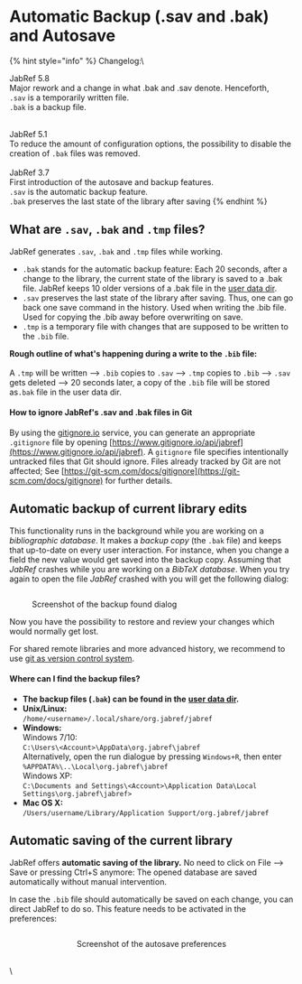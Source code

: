 # Automatic Backup (.sav and .bak) and Autosave

{% hint style="info" %}
Changelog:\


JabRef 5.8\
Major rework and a change in what .bak and .sav denote. Henceforth,\
`.sav` is a temporarily written file.\
`.bak` is a backup file.

\
JabRef 5.1\
To reduce the amount of configuration options, the possibility to disable the  creation of `.bak` files was removed.\
\
JabRef 3.7\
First introduction of the autosave and backup features.\
`.sav` is the automatic backup feature.\
`.bak` preserves the last state of the library after saving
{% endhint %}

## What are `.sav`, `.bak` and `.tmp` files?

JabRef generates `.sav`, `.bak` and `.tmp` files while working.

* `.bak` stands for the automatic backup feature: Each 20 seconds, after a change to the library, the current state of the library is saved to a .bak file. JabRef keeps 10 older versions of a .bak file in the [user data dir](https://github.com/harawata/appdirs#supported-directories).
* `.sav` preserves the last state of the library after saving. Thus, one can go back one save command in the history. Used when writing the .bib file. Used for copying the .bib away before overwriting on save.
* `.tmp` is a temporary file with changes that are supposed to be written to the `.bib` file.

**Rough outline of what's happening during a write to the `.bib` file:**\
\
A `.tmp` will be written --> `.bib` copies to `.sav` --> `.tmp` copies to `.bib` --> `.sav` gets deleted --> 20 seconds later, a copy of the `.bib` file will be stored as`.bak` file in the user data dir.

#### How to ignore JabRef's .sav and .bak files in Git

By using the [gitignore.io](https://www.gitignore.io) service, you can generate an appropriate `.gitignore` file by opening [https://www.gitignore.io/api/jabref](https://www.gitignore.io/api/jabref). A `gitignore` file specifies intentionally untracked files that Git should ignore. Files already tracked by Git are not affected; See [https://git-scm.com/docs/gitignore](https://git-scm.com/docs/gitignore) for further details.&#x20;

## Automatic backup of current library edits

This functionality runs in the background while you are working on a _bibliographic database_. It makes a _backup copy_ (the `.bak` file) and keeps that up-to-date on every user interaction. For instance, when you change a field the new value would get saved into the backup copy. Assuming that _JabRef_ crashes while you are working on a _BibTeX database_. When you try again to open the file _JabRef_ crashed with you will get the following dialog:

<div align="left">

<figure><img src="broken-reference" alt=""><figcaption><p>Screenshot of the backup found dialog</p></figcaption></figure>

</div>

Now you have the possibility to restore and review your changes which would normally get lost.

For shared remote libraries and more advanced history, we recommend to use [git as version control system](https://git-scm.com/book).

#### Where can I find the backup files?

* **The backup files (`.bak`) can be found in the** [**user data dir**](https://github.com/harawata/appdirs#supported-directories)**.**
* **Unix/Linux:**\
  `/home/<username>/.local/share/org.jabref/jabref`
* **Windows:** \
  Windows 7/10:\
  `C:\Users\<Account>\AppData\org.jabref\jabref`\
  Alternatively, open the run dialogue by pressing `Windows+R`, then enter `%APPDATA%\..\Local\org.jabref\jabref` \
  Windows XP: \
  `C:\Documents and Settings\<Account>\Application Data\Local Settings\org.jabref\jabref>`
* **Mac OS X:** \
  `/Users/username/Library/Application Support/org.jabref/jabref`

## Automatic saving of the current library

JabRef offers **automatic saving of the library.** No need to click on File --> Save or pressing Ctrl+S anymore: The opened database are saved automatically without manual intervention.

In case the `.bib` file should automatically be saved on each change, you can direct JabRef to do so. This feature needs to be activated in the preferences:

<div align="center">

<figure><img src="broken-reference" alt=""><figcaption><p>Screenshot of the autosave preferences</p></figcaption></figure>

</div>

\
\
